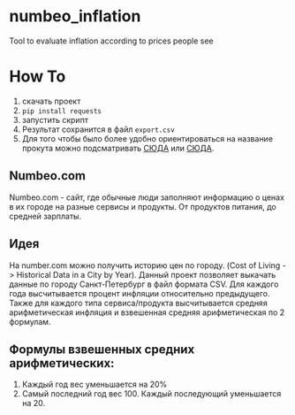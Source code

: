 # numbeo_inflation
Tool to evaluate inflation according to prices people see

# How To
1. скачать проект
2. `pip install requests`
3. запустить скрипт
4. Результат сохранится в файл `export.csv`
5. Для того чтобы было более удобно ориентироваться на название прокута можно подсматривать [СЮДА](https://www.numbeo.com/cost-of-living/historical-data?itemId=101&itemId=100&itemId=228&itemId=224&itemId=60&itemId=66&itemId=64&itemId=62&itemId=110&itemId=118&itemId=121&itemId=14&itemId=19&itemId=17&itemId=15&itemId=11&itemId=16&itemId=113&itemId=9&itemId=12&itemId=8&itemId=119&itemId=111&itemId=112&itemId=115&itemId=116&itemId=13&itemId=27&itemId=26&itemId=29&itemId=28&itemId=114&itemId=6&itemId=4&itemId=5&itemId=3&itemId=2&itemId=1&itemId=7&itemId=105&itemId=106&itemId=44&itemId=40&itemId=42&itemId=24&itemId=20&itemId=18&itemId=109&itemId=108&itemId=107&itemId=206&itemId=25&itemId=32&itemId=30&itemId=33&city_id=6146&name_city_id=&currency=RUB) или [СЮДА](https://clck.ru/LjVjn).

## Numbeo.com
Numbeo.com - сайт, где обычные люди заполняют информацию о ценах в их городе на разные сервисы и продукты. От продуктов питания, до средней зарплаты.

## Идея
На number.com можно получить историю цен по городу. (Cost of Living -> Historical Data in a City by Year). 
Данный проект позволяет выкачать данные по городу Санкт-Петербург в файл формата CSV.
Для каждого года высчитывается процент инфляции относительно предыдущего. Также для каждого типа сервиса/продукта высчитывается средняя арифметическая инфляция и взвешенная средняя арифметическая по 2 формулам. 

## Формулы взвешенных средних арифметических:
1. Каждый год вес уменьшается на 20%
2. Самый последний год вес 100. Каждый последующий уменьшается на 20.
